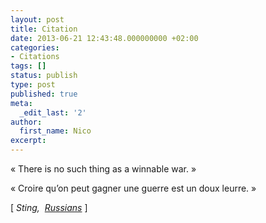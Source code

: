 ```yaml
---
layout: post
title: Citation
date: 2013-06-21 12:43:48.000000000 +02:00
categories:
- Citations
tags: []
status: publish
type: post
published: true
meta:
  _edit_last: '2'
author:
  first_name: Nico
excerpt:
---
```

<p>« There is no such thing as a winnable war. »</p>
<p>« Croire qu’on peut gagner une guerre est un doux leurre. »</p>
<p>[ <em>Sting,  <a href="http://www.youtube.com/watch?v=wHylQRVN2Qs" target="_blank" rel="nofollow">Russians</a></em> ]</p>
